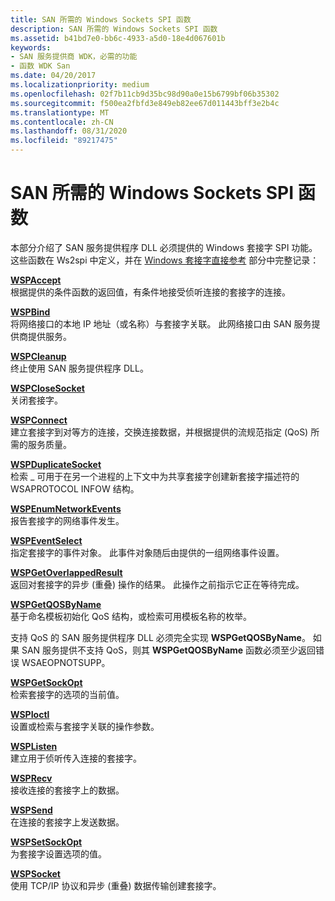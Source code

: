 ```yaml
---
title: SAN 所需的 Windows Sockets SPI 函数
description: SAN 所需的 Windows Sockets SPI 函数
ms.assetid: b41bd7e0-bb6c-4933-a5d0-18e4d067601b
keywords:
- SAN 服务提供商 WDK，必需的功能
- 函数 WDK San
ms.date: 04/20/2017
ms.localizationpriority: medium
ms.openlocfilehash: 02f7b11cb9d35bc98d90a0e15b6799bf06b35302
ms.sourcegitcommit: f500ea2fbfd3e849eb82ee67d011443bff3e2b4c
ms.translationtype: MT
ms.contentlocale: zh-CN
ms.lasthandoff: 08/31/2020
ms.locfileid: "89217475"
---
```

# <a name="windows-sockets-spi-functions-required-for-sans"></a>SAN 所需的 Windows Sockets SPI 函数





本部分介绍了 SAN 服务提供程序 DLL 必须提供的 Windows 套接字 SPI 功能。 这些函数在 Ws2spi 中定义，并在 [Windows 套接字直接参考](/previous-versions/windows/hardware/network/ff565857(v=vs.85)) 部分中完整记录：

<a href="" id="wspaccept"></a>[**WSPAccept**](/previous-versions/windows/hardware/network/ff566266(v=vs.85))  
根据提供的条件函数的返回值，有条件地接受侦听连接的套接字的连接。

<a href="" id="wspbind"></a>[**WSPBind**](/previous-versions/windows/hardware/network/ff566268(v=vs.85))  
将网络接口的本地 IP 地址（或名称）与套接字关联。 此网络接口由 SAN 服务提供商提供服务。

<a href="" id="wspcleanup"></a>[**WSPCleanup**](/previous-versions/windows/hardware/network/ff566270(v=vs.85))  
终止使用 SAN 服务提供程序 DLL。

<a href="" id="wspclosesocket"></a>[**WSPCloseSocket**](/previous-versions/windows/hardware/network/ff566273(v=vs.85))  
关闭套接字。

<a href="" id="wspconnect"></a>[**WSPConnect**](/previous-versions/windows/hardware/network/ff566275(v=vs.85))  
建立套接字到对等方的连接，交换连接数据，并根据提供的流规范指定 (QoS) 所需的服务质量。

<a href="" id="wspduplicatesocket"></a>[**WSPDuplicateSocket**](/previous-versions/windows/hardware/network/ff566282(v=vs.85))  
检索 \_ 可用于在另一个进程的上下文中为共享套接字创建新套接字描述符的 WSAPROTOCOL INFOW 结构。

<a href="" id="wspenumnetworkevents"></a>[**WSPEnumNetworkEvents**](/previous-versions/windows/hardware/network/ff566284(v=vs.85))  
报告套接字的网络事件发生。

<a href="" id="wspeventselect"></a>[**WSPEventSelect**](/previous-versions/windows/hardware/network/ff566287(v=vs.85))  
指定套接字的事件对象。 此事件对象随后由提供的一组网络事件设置。

<a href="" id="wspgetoverlappedresult"></a>[**WSPGetOverlappedResult**](/previous-versions/windows/hardware/network/ff566288(v=vs.85))  
返回对套接字的异步 (重叠) 操作的结果。 此操作之前指示它正在等待完成。

<a href="" id="wspgetqosbyname"></a>[**WSPGetQOSByName**](/previous-versions/windows/hardware/network/ff566290(v=vs.85))  
基于命名模板初始化 QoS 结构，或检索可用模板名称的枚举。

支持 QoS 的 SAN 服务提供程序 DLL 必须完全实现 **WSPGetQOSByName**。 如果 SAN 服务提供不支持 QoS，则其 **WSPGetQOSByName** 函数必须至少返回错误 WSAEOPNOTSUPP。

<a href="" id="wspgetsockopt"></a>[**WSPGetSockOpt**](/previous-versions/windows/hardware/network/ff566292(v=vs.85))  
检索套接字的选项的当前值。

<a href="" id="wspioctl"></a>[**WSPIoctl**](/previous-versions/windows/hardware/network/ff566296(v=vs.85))  
设置或检索与套接字关联的操作参数。

<a href="" id="wsplisten"></a>[**WSPListen**](/previous-versions/windows/hardware/network/ff566297(v=vs.85))  
建立用于侦听传入连接的套接字。

<a href="" id="wsprecv"></a>[**WSPRecv**](/previous-versions/windows/hardware/network/ff566309(v=vs.85))  
接收连接的套接字上的数据。

<a href="" id="wspsend"></a>[**WSPSend**](/previous-versions/windows/hardware/network/ff566316(v=vs.85))  
在连接的套接字上发送数据。

<a href="" id="wspsetsockopt"></a>[**WSPSetSockOpt**](/previous-versions/windows/hardware/network/ff566318(v=vs.85))  
为套接字设置选项的值。

<a href="" id="wspsocket"></a>[**WSPSocket**](/previous-versions/windows/hardware/network/ff566319(v=vs.85))  
使用 TCP/IP 协议和异步 (重叠) 数据传输创建套接字。

 

